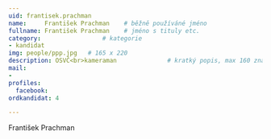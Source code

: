 ```yaml
---
uid: frantisek.prachman
name:     František Prachman  	# běžně používáné jméno
fullname: František Prachman  	# jméno s tituly etc.
category:                 # kategorie
- kandidat
img: people/ppp.jpg   # 165 x 220
description: OSVČ<br>kameraman          	# kratký popis, max 160 znaků
mail:
-
profiles:
  facebook:
ordkandidat: 4

---
```


František Prachman
